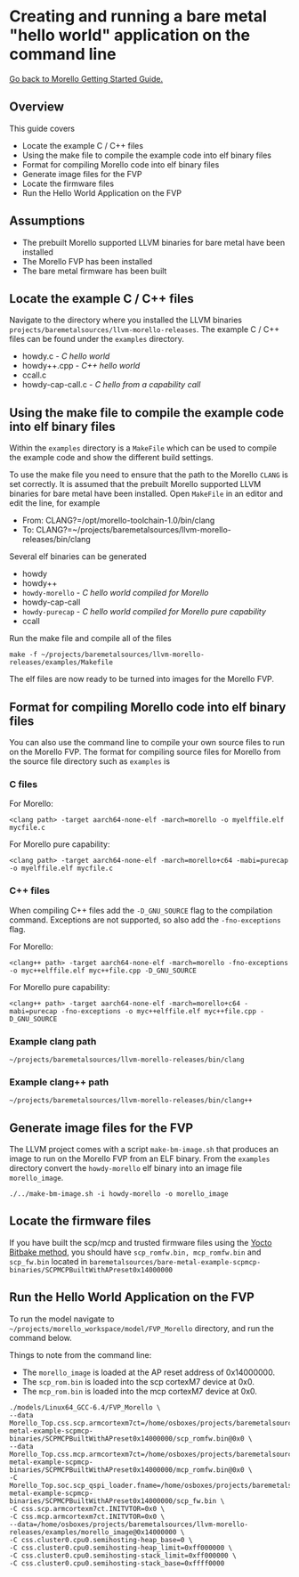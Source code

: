 # Creating and running a bare metal "hello world" application on the command line
 [Go back to Morello Getting Started Guide.](./../../../morello-getting-started.md)

 ## Overview
 This guide covers
 * Locate the example C / C++ files
 * Using the make file to compile the example code into elf binary files
 * Format for compiling Morello code into elf binary files
 * Generate image files for the FVP
 * Locate the firmware files
 * Run the Hello World Application on the FVP

## Assumptions

* The prebuilt Morello supported LLVM binaries for bare metal have been installed
* The Morello FVP has been installed
* The bare metal firmware has been built

## Locate the example C / C++ files
Navigate to the directory where you installed the LLVM binaries `projects/baremetalsources/llvm-morello-releases`. The example C / C++ files can be found under the `examples` directory.

* howdy.c - *C hello world*
* howdy++.cpp - *C++ hello world*
* ccall.c
* howdy-cap-call.c - *C hello from a capability call*

## Using the make file to compile the example code into elf binary files

Within the `examples` directory is a `MakeFile` which can be used to compile the example code and show the different build settings. 

To use the make file you need to ensure that the path to the Morello `CLANG` is set correctly. It is assumed that the prebuilt Morello supported LLVM binaries for bare metal have been installed. Open `MakeFile` in an editor and edit the line, for example 

*   From: CLANG?=/opt/morello-toolchain-1.0/bin/clang
* To: CLANG?=~/projects/baremetalsources/llvm-morello-releases/bin/clang

Several elf binaries can be generated

* howdy
* howdy++
* `howdy-morello` - *C hello world compiled for Morello*
* howdy-cap-call
* `howdy-purecap` - *C hello world compiled for Morello pure capability*
* ccall

Run the make file and compile all of the files
```
make -f ~/projects/baremetalsources/llvm-morello-releases/examples/Makefile
```

The elf files are now ready to be turned into images for the Morello FVP.

## Format for compiling Morello code into elf binary files

You can also use the command line to compile your own source files to run on the Morello FVP. The format for compiling source files for Morello from the source file directory such as `examples` is

### C files
For Morello:
```
<clang path> -target aarch64-none-elf -march=morello -o myelffile.elf mycfile.c
```
For Morello pure capability:
```
<clang path> -target aarch64-none-elf -march=morello+c64 -mabi=purecap -o myelffile.elf mycfile.c
```

### C++ files

When compiling C++ files add the `-D_GNU_SOURCE` flag to the compilation command. Exceptions are not supported, so also add the `-fno-exceptions` flag.

For Morello:
```
<clang++ path> -target aarch64-none-elf -march=morello -fno-exceptions -o myc++elffile.elf myc++file.cpp -D_GNU_SOURCE
```
For Morello pure capability:
```
<clang++ path> -target aarch64-none-elf -march=morello+c64 -mabi=purecap -fno-exceptions -o myc++elffile.elf myc++file.cpp -D_GNU_SOURCE
```
### Example clang path

```
~/projects/baremetalsources/llvm-morello-releases/bin/clang
```

### Example clang++ path

```
~/projects/baremetalsources/llvm-morello-releases/bin/clang++
```

## Generate image files for the FVP

The LLVM project comes with a script `make-bm-image.sh` that produces an image to run on the Morello FVP from an ELF binary. From the `examples` directory convert the  `howdy-morello` elf binary into an image file `morello_image`.

```
./../make-bm-image.sh -i howdy-morello -o morello_image
```

## Locate the firmware files
If you have built the scp/mcp and trusted firmware files using the [Yocto Bitbake method](./../YoctoBitbake/YoctoBitbake.md), you should have `scp_romfw.bin, mcp_romfw.bin` and `scp_fw.bin` located in `baremetalsources/bare-metal-example-scpmcp-binaries/SCPMCPBuiltWithAPreset0x14000000`

## Run the Hello World Application on the FVP

To run the model navigate to `~/projects/morello_workspace/model/FVP_Morello` directory, and run the command below.

Things to note from the command line:
* The `morello_image` is loaded at the AP reset address of 0x14000000.
* The `scp_rom.bin` is loaded into the scp cortexM7 device at 0x0.
* The `mcp_rom.bin` is loaded into the mcp cortexM7 device at 0x0.

```
./models/Linux64_GCC-6.4/FVP_Morello \
--data Morello_Top.css.scp.armcortexm7ct=/home/osboxes/projects/baremetalsources/bare-metal-example-scpmcp-binaries/SCPMCPBuiltWithAPreset0x14000000/scp_romfw.bin@0x0 \
--data Morello_Top.css.mcp.armcortexm7ct=/home/osboxes/projects/baremetalsources/bare-metal-example-scpmcp-binaries/SCPMCPBuiltWithAPreset0x14000000/mcp_romfw.bin@0x0 \
-C Morello_Top.soc.scp_qspi_loader.fname=/home/osboxes/projects/baremetalsources/bare-metal-example-scpmcp-binaries/SCPMCPBuiltWithAPreset0x14000000/scp_fw.bin \
-C css.scp.armcortexm7ct.INITVTOR=0x0 \
-C css.mcp.armcortexm7ct.INITVTOR=0x0 \
--data=/home/osboxes/projects/baremetalsources/llvm-morello-releases/examples/morello_image@0x14000000 \
-C css.cluster0.cpu0.semihosting-heap_base=0 \
-C css.cluster0.cpu0.semihosting-heap_limit=0xff000000 \
-C css.cluster0.cpu0.semihosting-stack_limit=0xff000000 \
-C css.cluster0.cpu0.semihosting-stack_base=0xffff0000
```

